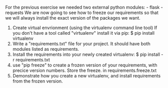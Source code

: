 For the previous exercise we needed two external python modules:
	- flask
	- requests
We are now going to see how to freeze our requirements so that we will always install the exact
version of the packages we want.

1. Create virtual envrionment (using the virtualenv command line tool)
	If you don't have a tool called "virtualenv" install it via pip:
		$ pip install virtualenv
2. Write a "requirements.txt" file for your project.
	It should have both modules listed as requirements.
3. Install the requirements into your newly created virtualenv:
	$ pip install -r requirements.txt
4. use "pip freeze" to create a frozen version of your requirements, with precice version numbers.
	Store the freeze. in requirements.freeze.txt
5. Demonstrate how you create a new virtualenv, and install requirements from the frozen version.
